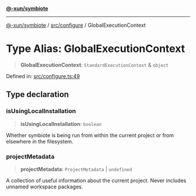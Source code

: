 [**@-xun/symbiote**](../../../README.md)

***

[@-xun/symbiote](../../../README.md) / [src/configure](../README.md) / GlobalExecutionContext

# Type Alias: GlobalExecutionContext

> **GlobalExecutionContext**: `StandardExecutionContext` & `object`

Defined in: [src/configure.ts:49](https://github.com/Xunnamius/symbiote/blob/e3c8f9ab2680e6eaa30465c77954050484c7c41e/src/configure.ts#L49)

## Type declaration

### isUsingLocalInstallation

> **isUsingLocalInstallation**: `boolean`

Whether symbiote is being run from within the current project or from
elsewhere in the filesystem.

### projectMetadata

> **projectMetadata**: `ProjectMetadata` \| `undefined`

A collection of useful information about the current project. Never
includes unnamed workspace packages.
